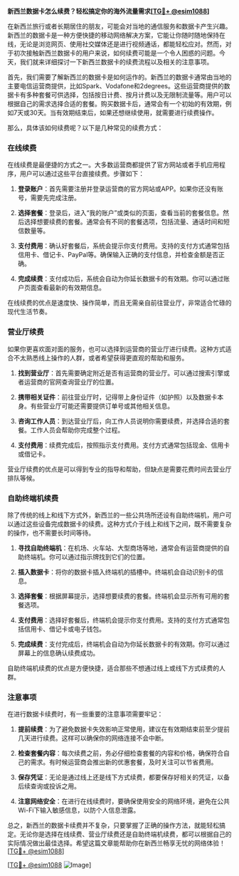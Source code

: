**新西兰数据卡怎么续费？轻松搞定你的海外流量需求[[TG💪+ @esim1088](https://t.me/s/esim1088)]**

在新西兰旅行或者长期居住的朋友，可能会对当地的通信服务和数据卡产生兴趣。新西兰的数据卡是一种方便快捷的移动网络解决方案，它能让你随时随地保持在线，无论是浏览网页、使用社交媒体还是进行视频通话，都能轻松应对。然而，对于初次接触新西兰数据卡的用户来说，如何续费可能是一个令人困惑的问题。今天，我们就来详细探讨一下新西兰数据卡的续费流程以及相关的注意事项。

首先，我们需要了解新西兰的数据卡是如何运作的。新西兰的数据卡通常由当地的主要电信运营商提供，比如Spark、Vodafone和2degrees。这些运营商提供的数据卡有多种套餐可供选择，包括按日计费、按月计费以及无限制流量等。用户可以根据自己的需求选择合适的套餐。购买数据卡后，通常会有一个初始的有效期，例如7天或30天。当有效期结束后，如果还想继续使用，就需要进行续费操作。

那么，具体该如何续费呢？以下是几种常见的续费方式：

### 在线续费

在线续费是最便捷的方式之一。大多数运营商都提供了官方网站或者手机应用程序，用户可以通过这些平台直接续费。步骤如下：

1. **登录账户**：首先需要注册并登录运营商的官方网站或APP。如果你还没有账号，需要先完成注册。
   
2. **选择套餐**：登录后，进入“我的账户”或类似的页面，查看当前的套餐信息。然后选择想要续费的套餐。通常会有不同的套餐选项，包括流量、通话时间和短信数量等。

3. **支付费用**：确认好套餐后，系统会提示你支付费用。支持的支付方式通常包括信用卡、借记卡、PayPal等。确保输入正确的支付信息，并检查金额是否正确。

4. **完成续费**：支付成功后，系统会自动为你延长数据卡的有效期。你可以通过账户页面查看最新的有效期信息。

在线续费的优点是速度快、操作简单，而且无需亲自前往营业厅，非常适合忙碌的现代生活节奏。

### 营业厅续费

如果你更喜欢面对面的服务，也可以选择到运营商的营业厅进行续费。这种方式适合不太熟悉线上操作的人群，或者希望获得更直观的帮助和服务。

1. **找到营业厅**：首先需要确定附近是否有运营商的营业厅。可以通过搜索引擎或者运营商的官网查询营业厅的位置。

2. **携带相关证件**：前往营业厅时，记得带上身份证件（如护照）以及数据卡本身。有些营业厅可能还需要提供订单号或其他相关信息。

3. **咨询工作人员**：到达营业厅后，向工作人员说明你需要续费，并选择合适的套餐。工作人员会帮助你完成整个过程。

4. **支付费用**：续费完成后，按照指示支付费用。支付方式通常包括现金、信用卡或借记卡。

营业厅续费的优点是可以得到专业的指导和帮助，但缺点是需要花费时间去营业厅排队等候。

### 自助终端机续费

除了传统的线上和线下方式外，新西兰的一些公共场所还设有自助终端机，用户可以通过这些设备完成数据卡的续费。这种方式介于线上和线下之间，既不需要复杂的操作，也不需要长时间等待。

1. **寻找自助终端机**：在机场、火车站、大型商场等地，通常会有运营商提供的自助终端机。你可以通过指示牌找到它们的位置。

2. **插入数据卡**：将你的数据卡插入终端机的插槽中。终端机会自动识别卡的信息。

3. **选择套餐**：根据屏幕提示，选择想要续费的套餐。终端机会显示所有可用的套餐选项。

4. **支付费用**：选择好套餐后，终端机会提示你支付费用。支持的支付方式通常包括信用卡、借记卡或电子钱包。

5. **完成续费**：支付完成后，终端机会自动为你延长数据卡的有效期。你可以通过屏幕上的信息确认续费成功。

自助终端机续费的优点是方便快捷，适合那些不想通过线上或线下方式续费的人群。

### 注意事项

在进行数据卡续费时，有一些重要的注意事项需要牢记：

1. **提前续费**：为了避免数据卡失效影响正常使用，建议在有效期结束前至少提前几天进行续费。这样可以确保你的网络连接不会中断。

2. **检查套餐内容**：每次续费之前，务必仔细检查套餐的内容和价格，确保符合自己的需求。有时候运营商会推出新的优惠套餐，及时关注可以节省费用。

3. **保存凭证**：无论是通过线上还是线下方式续费，都要保存好相关的凭证，以备后续查询或投诉之用。

4. **注意网络安全**：在进行在线续费时，要确保使用安全的网络环境，避免在公共Wi-Fi下输入敏感信息，以防个人信息泄露。

总之，新西兰的数据卡续费并不复杂，只要掌握了正确的操作方法，就能轻松搞定。无论你是选择在线续费、营业厅续费还是自助终端机续费，都可以根据自己的实际情况做出最佳选择。希望这篇文章能帮助你在新西兰畅享无忧的网络体验！[[TG💪+ @esim1088](https://t.me/s/esim1088)]

[[TG💪+ @esim1088](https://t.me/s/esim1088) ![Image](https://i.postimg.cc/4NQfJmqS/Snipaste-2025-05-13-00-14-12.png)]